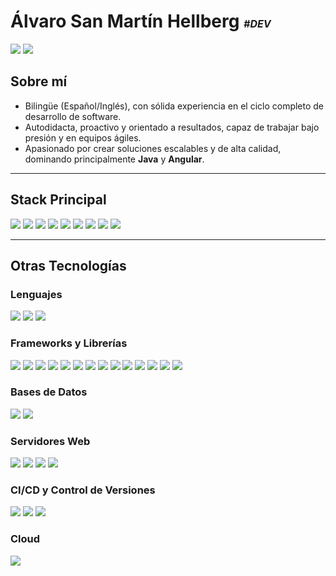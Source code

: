 <h1 align="left">
  Álvaro San Martín Hellberg <span style="font-size: 1rem; font-style: italic;">#DEV</span>
</h1>

<p align="start">
  <a href="https://linkedin.com/in/sanmartinalvaro">
    <img src="https://img.shields.io/badge/LinkedIn-555555?style=flat-square&logo=linkedin" /></a>
  <a href="mailto:alvaro.sanmartinh@gmail.com">
    <img src="https://img.shields.io/badge/Email-555555?style=flat-square&logo=gmail&logoColor=white" />
  </a>
</p>

## Sobre mí
- Bilingüe (Español/Inglés), con sólida experiencia en el ciclo completo de desarrollo de software.
- Autodidacta, proactivo y orientado a resultados, capaz de trabajar bajo presión y en equipos ágiles.
- Apasionado por crear soluciones escalables y de alta calidad, dominando principalmente **Java** y **Angular**.

---
## Stack Principal
<p align="start">
  <!-- Ejemplo de tecnologías más relevantes (destacadas con un color distinto) -->
  <img src="https://img.shields.io/badge/Java-4285F4?style=flat-square&logo=java&logoColor=white" />
  <img src="https://img.shields.io/badge/Spring_Boot-4285F4?style=flat-square&logo=springboot&logoColor=white" />
  <img src="https://img.shields.io/badge/Angular-4285F4?style=flat-square&logo=angular&logoColor=white" />
  <img src="https://img.shields.io/badge/NodeJS-4285F4?style=flat-square&logo=node.js&logoColor=white" />
  <img src="https://img.shields.io/badge/Docker-4285F4?style=flat-square&logo=docker&logoColor=white" />
  <img src="https://img.shields.io/badge/AWS-4285F4?style=flat-square&logo=amazon-aws&logoColor=white" />
  <img src="https://img.shields.io/badge/Jenkins-4285F4?style=flat-square&logo=jenkins&logoColor=white" />
  <img src="https://img.shields.io/badge/MySQL-4285F4?style=flat-square&logo=mysql&logoColor=white" />
  <img src="https://img.shields.io/badge/PostgreSQL-4285F4?style=flat-square&logo=postgresql&logoColor=white" />
</p>

---
## Otras Tecnologías
<!-- Se mantiene el color gris #555555 para el resto -->
### Lenguajes
<p align="start">
  <img src="https://img.shields.io/badge/ActionScript_3-555555?style=flat-square&logo=adobeflash&logoColor=white" />
  <img src="https://img.shields.io/badge/PHP-555555?style=flat-square&logo=php&logoColor=white" />
  <img src="https://img.shields.io/badge/C%23-555555?style=flat-square&logo=csharp&logoColor=white" />
</p>

### Frameworks y Librerías
<p align="start">
  <img src="https://img.shields.io/badge/Java_EE-555555?style=flat-square&logo=java&logoColor=white" />
  <img src="https://img.shields.io/badge/Hibernate-555555?style=flat-square&logo=hibernate&logoColor=white" />
  <img src="https://img.shields.io/badge/JPA-555555?style=flat-square" />
  <img src="https://img.shields.io/badge/JSF-555555?style=flat-square" />
  <img src="https://img.shields.io/badge/PrimeFaces-555555?style=flat-square" />
  <img src="https://img.shields.io/badge/JSP-555555?style=flat-square" />
  <img src="https://img.shields.io/badge/JSTL-555555?style=flat-square" />
  <img src="https://img.shields.io/badge/EJB-555555?style=flat-square" />
  <img src="https://img.shields.io/badge/Jasper_Reports-555555?style=flat-square" />
  <img src="https://img.shields.io/badge/JAX--WS-555555?style=flat-square" />
  <img src="https://img.shields.io/badge/Maven-555555?style=flat-square&logo=apachemaven&logoColor=white" />
  <img src="https://img.shields.io/badge/ElectronJS-555555?style=flat-square&logo=electron&logoColor=white" />
  <img src="https://img.shields.io/badge/jQuery-555555?style=flat-square&logo=jquery&logoColor=white" />
  <img src="https://img.shields.io/badge/Flex-555555?style=flat-square" />
</p>

### Bases de Datos
<p align="start">
  <img src="https://img.shields.io/badge/Oracle_11g-555555?style=flat-square&logo=oracle&logoColor=white" />
  <img src="https://img.shields.io/badge/ElasticSearch-555555?style=flat-square&logo=elastic&logoColor=white" />
</p>

### Servidores Web
<p align="start">
  <img src="https://img.shields.io/badge/Glassfish-555555?style=flat-square" />
  <img src="https://img.shields.io/badge/Tomcat-555555?style=flat-square" />
  <img src="https://img.shields.io/badge/JBoss%2FWildFly-555555?style=flat-square" />
  <img src="https://img.shields.io/badge/Weblogic-555555?style=flat-square" />
</p>

### CI/CD y Control de Versiones
<p align="start">
  <img src="https://img.shields.io/badge/Git-555555?style=flat-square&logo=git&logoColor=white" />
  <img src="https://img.shields.io/badge/Bitbucket-555555?style=flat-square&logo=bitbucket&logoColor=white" />
  <img src="https://img.shields.io/badge/Bamboo-555555?style=flat-square&logo=atlassian&logoColor=white" />
</p>

### Cloud
<p align="start">
  <img src="https://img.shields.io/badge/DigitalOcean-555555?style=flat-square&logo=digitalocean&logoColor=white" />
</p>
